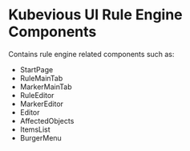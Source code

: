 # Kubevious UI Rule Engine Components

Contains rule engine related components such as:
- StartPage 
- RuleMainTab
- MarkerMainTab
- RuleEditor
- MarkerEditor
- Editor
- AffectedObjects
- ItemsList
- BurgerMenu
 